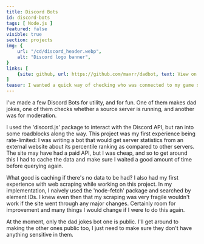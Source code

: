 ```yaml
---
title: Discord Bots
id: discord-bots
tags: [ Node.js ]
featured: false
visible: true
section: projects
img: {
    url: "/cd/discord_header.webp",
    alt: "Discord logo banner",
}
links: [
    {site: github, url: https://github.com/maxrr/dadbot, text: View on Github }
]
teaser: I wanted a quick way of checking who was connected to my game server, and a way to automate my dad jokes.
---
```


I've made a few Discord Bots for utility, and for fun. One of them makes dad jokes, one of them checks whether a source server is running, and another was for moderation.

I used the 'discord.js' package to interact with the Discord API, but ran into some roadblocks along the way. This project was my first experience being rate-limited: I was writing a bot that would get server statistics from an external website about its percentile ranking as compared to other servers. The site may have had a paid API, but I was cheap, and so to get around this I had to cache the data and make sure I waited a good amount of time before querying again.

What good is caching if there's no data to be had? I also had my first experience with web scraping while working on this project. In my implementation, I naively used the 'node-fetch' package and searched by element IDs. I knew even then that my scraping was very fragile wouldn't work if the site went through any major changes. Certainly room for improvement and many things I would change if I were to do this again.

At the moment, only the dad jokes bot one is public. I'll get around to making the other ones public too, I just need to make sure they don't have anything sensitive in them.
